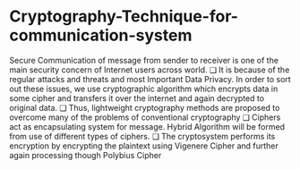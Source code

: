 # Cryptography-Technique-for-communication-system


Secure Communication of message from sender to receiver is one of the
main security concern of Internet users across world.
❑ It is because of the regular attacks and threats and most Important Data
Privacy. In order to sort out these issues, we use cryptographic algorithm
which encrypts data in some cipher and transfers it over the internet and
again decrypted to original data.
❑ Thus, lightweight cryptography methods are proposed to overcome many
of the problems of conventional cryptography
❑ Ciphers act as encapsulating system for message. Hybrid Algorithm will
be formed from use of different types of ciphers.
❑ The cryptosystem performs its encryption by encrypting the plaintext using
Vigenere Cipher and further again processing though Polybius Cipher
